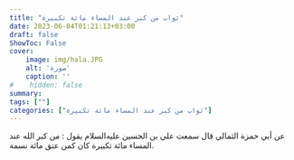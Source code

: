 ```yaml
---
title: "ثواب من كبر عند المساء مائة تكبيرة"
date: 2023-06-04T01:21:13+03:00
draft: false
ShowToc: False
cover:
    image: img/hala.JPG
    alt: 'صورة'
    caption: ''
#    hidden: false
summary: 
tags: [""]
categories: ["ثواب من كبر عند المساء مائة تكبيرة"]
---
```

عن أبي حمزة الثمالي قال سمعت علي بن الحسين عليه‌السلام يقول : من كبر الله عند المساء مائة تكبيرة كان كمن عتق مائة نسمة.


